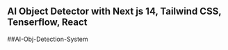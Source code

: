 ## AI Object Detector with Next js 14, Tailwind CSS, Tenserflow, React 

## A I - O b j - D e t e c t i o n - S y s t e m 
